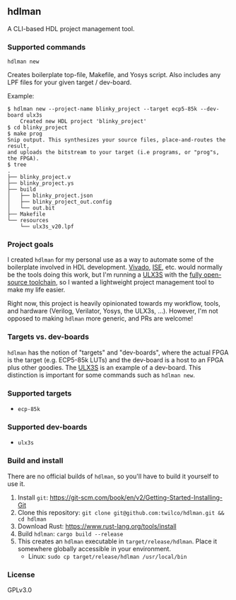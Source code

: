 ## hdlman

A CLI-based HDL project management tool.

### Supported commands

`hdlman new`

Creates boilerplate top-file, Makefile, and Yosys script.  Also includes any LPF files for your given target / dev-board.

Example:

```
$ hdlman new --project-name blinky_project --target ecp5-85k --dev-board ulx3s
    Created new HDL project 'blinky_project'
$ cd blinky_project
$ make prog
Snip output. This synthesizes your source files, place-and-routes the result,
and uploads the bitstream to your target (i.e programs, or "prog"s, the FPGA).
$ tree
.
├── blinky_project.v
├── blinky_project.ys
├── build
│   ├── blinky_project.json
│   ├── blinky_project_out.config
│   └── out.bit
├── Makefile
└── resources
    └── ulx3s_v20.lpf
```

### Project goals

I created `hdlman` for my personal use as a way to automate some of the boilerplate involved in HDL
development.  [Vivado](https://www.xilinx.com/products/design-tools/vivado.html),
[ISE](https://www.xilinx.com/products/design-tools/ise-design-suite.html), etc. would normally be the tools doing this work, but I'm
running a [ULX3S](https://radiona.org/ulx3s/) with the [fully open-source toolchain](https://github.com/ulx3s/ulx3s-toolchain),
so I wanted a lightweight project management tool to make my life easier.

Right now, this project is heavily opinionated towards my workflow, tools, and hardware (Verilog, Verilator, Yosys, the ULX3s, ...).
However, I'm not opposed to making `hdlman` more generic, and PRs are welcome!

### Targets vs. dev-boards

`hdlman` has the notion of "targets" and "dev-boards", where the actual FPGA is the target (e.g. ECP5-85k LUTs) and the
dev-board is a host to an FPGA plus other goodies.  The [ULX3S](https://radiona.org/ulx3s/) is an example of a dev-board.
This distinction is important for some commands such as `hdlman new`.


### Supported targets

* `ecp-85k`

### Supported dev-boards

* `ulx3s`

### Build and install

There are no official builds of `hdlman`, so you'll have to build it yourself to use it.

1. Install `git`: https://git-scm.com/book/en/v2/Getting-Started-Installing-Git
1. Clone this repository: `git clone git@github.com:twilco/hdlman.git && cd hdlman`
1. Download Rust: https://www.rust-lang.org/tools/install
1. Build `hdlman`: `cargo build --release`
1. This creates an `hdlman` executable in `target/release/hdlman`.  Place it somewhere globally accessible in your environment.
    * Linux: `sudo cp target/release/hdlman /usr/local/bin`
    
### License

GPLv3.0